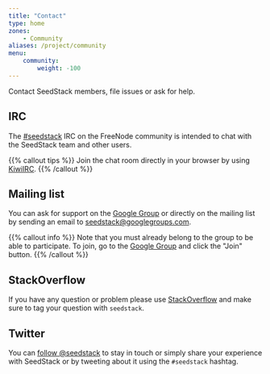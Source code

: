 ```yaml
---
title: "Contact"
type: home
zones:
    - Community
aliases: /project/community    
menu:
    community:
        weight: -100
---
```


Contact SeedStack members, file issues or ask for help.<!--more-->
  
## IRC

The [#seedstack](irc://chat.freenode.net/seedstack) IRC on the FreeNode community is intended to chat with the SeedStack 
team and other users.

{{% callout tips %}}
Join the chat room directly in your browser by using [KiwiIRC](https://kiwiirc.com/client/irc.freenode.net#seedstack).
{{% /callout %}}

## Mailing list

You can ask for support on the [Google Group](https://groups.google.com/forum/#!forum/seedstack) or directly on the 
mailing list by sending an email to [seedstack@googlegroups.com](mailto:seedstack@googlegroups.com). 

{{% callout info %}}
Note that you must already belong to the group to be able to participate. To join, go to the [Google Group](https://groups.google.com/forum/#!forum/seedstack)
and click the "Join" button.
{{% /callout %}}
 
## StackOverflow

If you have any question or problem please use [StackOverflow](http://stackoverflow.com/) and make sure to tag your 
question with `seedstack`.

## Twitter

You can [follow @seedstack](https://twitter.com/intent/follow?screen_name=seedstack) to stay in touch or simply share 
your experience with SeedStack or by tweeting about it using the `#seedstack` hashtag.
